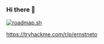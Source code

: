 ### Hi there 👋

<!--
**ernstneto/ernstneto** is a ✨ _special_ ✨ repository because its `README.md` (this file) appears on your GitHub profile.

Here are some ideas to get you started:

- 🔭 I’m currently working on ...
- 🌱 I’m currently learning ...
- 👯 I’m looking to collaborate on ...
- 🤔 I’m looking for help with ...
- 💬 Ask me about ...
- 📫 How to reach me: ...
- 😄 Pronouns: ...
- ⚡ Fun fact: ...
-->

<a href="https://roadmap.sh"><img src="https://roadmap.sh/card/tall/659ec98cae22c1252356b8db?variant=dark" alt="roadmap.sh"/></a>

https://tryhackme.com/r/p/ernstneto
